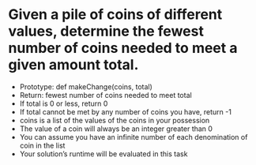 # Given a pile of coins of different values, determine the fewest number of coins needed to meet a given amount total.

 - Prototype: def makeChange(coins, total)
 - Return: fewest number of coins needed to meet total
 - If total is 0 or less, return 0
 - If total cannot be met by any number of coins you have, return -1
 - coins is a list of the values of the coins in your possession
 - The value of a coin will always be an integer greater than 0
 - You can assume you have an infinite number of each denomination of coin in the list
 - Your solution’s runtime will be evaluated in this task